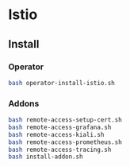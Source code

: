 # Istio

## Install

### Operator

```bash
bash operator-install-istio.sh
```

### Addons

```bash
bash remote-access-setup-cert.sh
bash remote-access-grafana.sh
bash remote-access-kiali.sh
bash remote-access-prometheus.sh
bash remote-access-tracing.sh
bash install-addon.sh
```
